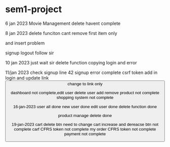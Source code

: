 # sem1-project

6 jan 2023
Movie Management delete havent complete

8 jan 2023
delete funciton cant remove first item only

and insert problem

signup logout follow sir

10 jan 2023
just wait sir delete function
copying login and error

11/jan 2023
check signup line 42
signup error complete
csrf token add in login and update
link <button> change to link only

dashboard not complete,edit user delete user
add remove product not complete
shopping system not complete

16-jan-2023
user all done
new user done
edit user done
delete function done

product manage
delete done

19-jan-2023
cart delete btn need to change
cart increase and dereacse btn not complete
carf CFRS token not complete
my order CFRS token not complete
payment not complete
